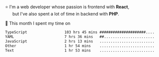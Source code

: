 ⭐ I'm a web developer whose passion is frontend with <b>React</b>,<br/>
&nbsp; &nbsp; &nbsp; but I've also spent a lot of time in backend with <b>PHP</b>.

📅 This month I spent my time on

<!--START_SECTION:waka-->

```txt
TypeScript                 103 hrs 45 mins #####################....   85.85 %
YAML                       7 hrs 36 mins   ##.......................   06.29 %
JavaScript                 2 hrs 13 mins   .........................   01.84 %
Other                      1 hr 54 mins    .........................   01.58 %
Text                       1 hr 53 mins    .........................   01.57 %
```

<!--END_SECTION:waka-->
